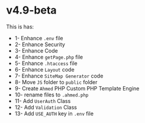 # v4.9-beta

This is has:

* 1- Enhance `.env` file
* 2- Enhance Security
* 3- Enhance Code
* 4- Enhance `getPage.php` file
* 5- Enhance `.htaccess` file
* 6- Enhance `Layout` code
* 7- Enhance `SiteMap Generator` code
* 8- Move `JS` folder to `public` folder
* 9- Create `Ahmed` PHP Custom PHP Template Engine
* 10- rename files to `.ahmed.php`&#x20;
* 11- Add `UserAuth` Class
* 12- Add `Validation` Class
* 13- Add `USE_AUTH` key in `.env` file

